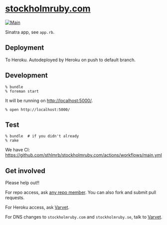 # [stockholmruby.com](https://stockholmruby.com)

[![Main](https://github.com/sthlmrb/stockholmruby.com/actions/workflows/main.yml/badge.svg?event=push)](https://github.com/sthlmrb/stockholmruby.com/actions/workflows/main.yml)

Sinatra app, see `app.rb`.

## Deployment

To Heroku. Autodeployed by Heroku on push to default branch.

## Development

    % bundle
    % foreman start

It will be running on <http://localhost:5000/>.

    % open http://localhost:5000/


## Test

    % bundle  # if you didn't already
    % rake

We have CI: <https://github.com/sthlmrb/stockholmruby.com/actions/workflows/main.yml>


## Get involved

Please help out!!

For repo access, ask [any repo member](https://github.com/sthlmrb?tab=members). You can also fork and submit pull requests.

For Heroku access, ask [Varvet](https://varvet.com).

For DNS changes to `stockholmruby.com` and `stockholmruby.se`, talk to [Varvet](https://varvet.com).
